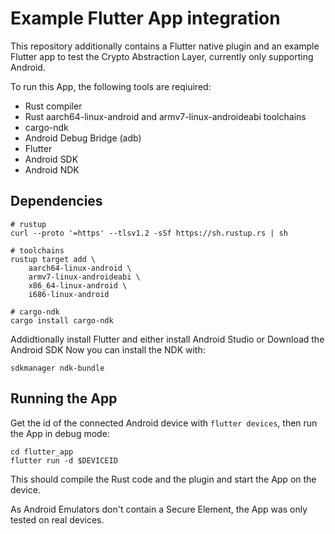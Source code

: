 # Example Flutter App integration

This repository additionally contains a Flutter native plugin and an example Flutter app to test the Crypto Abstraction Layer, currently only supporting Android.

To run this App, the following tools are reqiuired:

-   Rust compiler
-   Rust aarch64-linux-android and armv7-linux-androideabi toolchains
-   cargo-ndk
-   Android Debug Bridge (adb)
-   Flutter
-   Android SDK
-   Android NDK

## Dependencies

```
# rustup
curl --proto '=https' --tlsv1.2 -sSf https://sh.rustup.rs | sh

# toolchains
rustup target add \
    aarch64-linux-android \
    armv7-linux-androideabi \
    x86_64-linux-android \
    i686-linux-android

# cargo-ndk
cargo install cargo-ndk
```

Addidtionally install Flutter and either install Android Studio or Download the Android SDK
Now you can install the NDK with:

```
sdkmanager ndk-bundle
```

<a name="run" />

## Running the App

Get the id of the connected Android device with `flutter devices`, then run the App in debug mode:

```
cd flutter_app
flutter run -d $DEVICEID
```

This should compile the Rust code and the plugin and start the App on the device.

As Android Emulators don't contain a Secure Element, the App was only tested on real devices.
